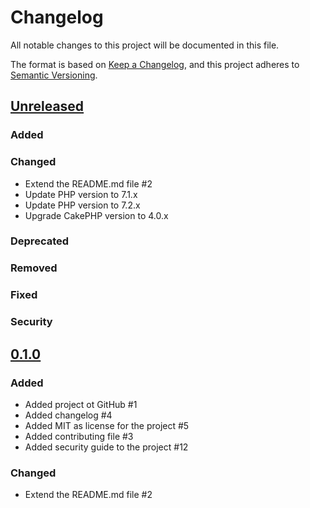 # Changelog
All notable changes to this project will be documented in this file.

The format is based on [Keep a Changelog](https://keepachangelog.com/en/1.0.0/),
and this project adheres to [Semantic Versioning](https://semver.org/spec/v2.0.0.html).

## [Unreleased](https://github.com/orca-services/cakephp-feature-flags/compare/<last_release_name>...cakephp-3.x)
### Added

### Changed
- Extend the README.md file #2
- Update PHP version to 7.1.x
- Update PHP version to 7.2.x
- Upgrade CakePHP version to 4.0.x

### Deprecated

### Removed

### Fixed

### Security

## [0.1.0](https://github.com/orca-services/cakephp-feature-flags/tags/0.1.0)
### Added
- Added project ot GitHub #1 
- Added changelog #4
- Added MIT as license for the project #5
- Added contributing file #3
- Added security guide to the project #12

### Changed
- Extend the README.md file #2 
